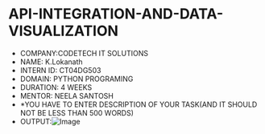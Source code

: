# API-INTEGRATION-AND-DATA-VISUALIZATION
* COMPANY:CODETECH IT SOLUTIONS
* NAME: K.Lokanath
* INTERN ID: CT04DG503
* DOMAIN: PYTHON PROGRAMING
* DURATION: 4 WEEKS
* MENTOR: NEELA SANTOSH
* *YOU HAVE TO ENTER DESCRIPTION OF YOUR TASK(AND IT SHOULD NOT BE LESS THAN 500 WORDS)
* OUTPUT:![Image](https://github.com/user-attachments/assets/177b57d9-1ec8-4975-b96a-6192ca5b34b9)
